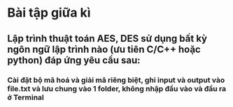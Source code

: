 # Bài tập giữa kì
## Lập trình thuật toán AES, DES sử dụng bất kỳ ngôn ngữ lập trình nào (ưu tiên C/C++ hoặc python) đáp ứng yêu cầu sau:
### Cài đặt bộ mã hoá và giải mã riêng biệt, ghi input và output vào file.txt và lưu chung vào 1 folder, không nhập đầu vào và đầu ra ở Terminal 